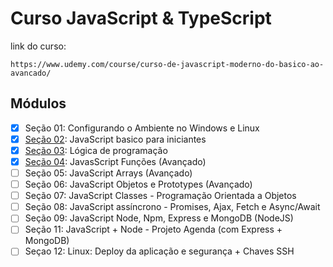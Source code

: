 # Curso JavaScript & TypeScript

link do curso:
```
https://www.udemy.com/course/curso-de-javascript-moderno-do-basico-ao-avancado/
```
## Módulos

- [X] Seção 01: Configurando o Ambiente no Windows e Linux
- [X] [Seção 02](https://github.com/BrunoCBart/Curso_JS_TS/tree/main/secao-02): JavaScript basico para iniciantes
- [X] [Seção 03](https://github.com/BrunoCBart/curso-js-ts/tree/main/secao-03-logica-de-programacao): Lógica de programação
- [X] [Seção 04](https://github.com/BrunoCBart/curso-js-ts/tree/main/secao-04-javascript-funcoes(avancado)): JavasScript Funções (Avançado)
- [ ] Seção 05: JavaScript Arrays (Avançado)
- [ ] Seção 06: JavaScript Objetos e Prototypes (Avançado)
- [ ] Seção 07: JavaScript Classes - Programação Orientada a Objetos
- [ ] Seção 08: JavaScript assíncrono - Promises, Ajax, Fetch e Async/Await
- [ ] Seção 09: JavaScript Node, Npm, Express e MongoDB (NodeJS)
- [ ] Seção 11: JavaScript + Node - Projeto Agenda (com Express + MongoDB)
- [ ] Seçao 12: Linux: Deploy da aplicação e segurança + Chaves SSH
